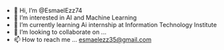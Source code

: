 - 👋 Hi, I’m @EsmaelEzz74
- 👀 I’m interested in AI and Machine Learning
- 🌱 I’m currently learning Ai internship at Information Technology Institute
- 💞️ I’m looking to collaborate on ...
- 📫 How to reach me ... esmaelezz35@gmail.com

<!---
EsmaelEzz74/EsmaelEzz74 is a ✨ special ✨ repository because its `README.md` (this file) appears on your GitHub profile.
You can click the Preview link to take a look at your changes.
--->
